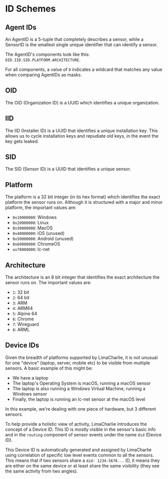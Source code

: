 # ID Schemes

## Agent IDs

An AgentID is a 5-tuple that completely describes a sensor, while a SensorID is the smallest single unique identifier
that can identify a sensor.

The AgentID's components look like this: `OID.IID.SID.PLATFORM.ARCHITECTURE`.

For all components, a value of `0` indicates a wildcard that matches any value when comparing AgentIDs as masks.

## OID
The OID (Organization ID) is a UUID which identifies a unique organization.

## IID
The IID (Installer ID) is a UUID that identifies a unique installation key. This allows us to cycle installation keys and
repudiate old keys, in the event the key gets leaked.

## SID
The SID (Sensor ID) is a UUID that identifies a unique sensor.

## Platform
The platform is a 32 bit integer (in its hex format) which identifies the exact platform the sensor runs on. Although it is
structured with a major and minor platform, the important values are:

* `0x10000000`: Windows
* `0x20000000`: Linux
* `0x30000000`: MacOS
* `0x40000000`: iOS (unused)
* `0x50000000`: Android (unused)
* `0x60000000`: ChromeOS
* `ox70000000`: lc-net

## Architecture
The architecture is an 8 bit integer that identifies the exact architecture the sensor runs on. The important values are:

* `1`: 32 bit
* `2`: 64 bit
* `3`: ARM
* `4`: ARM64
* `5`: Alpine 64
* `6`: Chrome
* `7`: Wireguard
* `8`: ARML

## Device IDs
Given the breadth of platforms supported by LimaCharlie, it is not unusual for one "device" (laptop, server, mobile etc) to be visible from multiple sensors. A basic example of this might be:

* We have a laptop
* The laptop's Operating System is macOS, running a macOS sensor
* The laptop is also running a Windows Virtual Machine, running a Windows sensor
* Finally, the laptop is running an lc-net sensor at the macOS level

In this example, we're dealing with one piece of hardware, but 3 different sensors.

To help provide a holistic view of activity, LimaCharlie introduces the concept of a Device ID. This ID is mostly visible in the sensor's basic info and in the `routing` component of sensor events under the name `did` (Device ID).

This Device ID is automatically generated and assigned by LimaCharlie using correlation of specific low level events common to all the sensors. This means that if two sensors share a `did: 1234-5678...` ID, it means they are either on the same device or at least share the same visibility (they see the same activity from two angles).